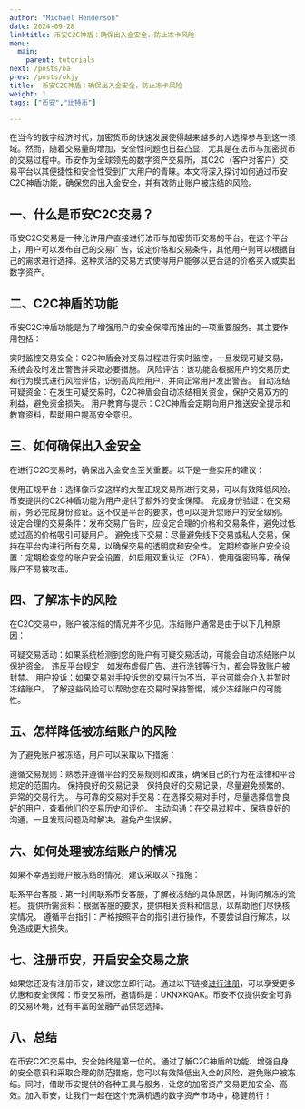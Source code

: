 ```yaml
---
author: "Michael Henderson"
date: 2024-09-28
linktitle: 币安C2C神盾：确保出入金安全，防止冻卡风险
menu:
  main:
    parent: tutorials
next: /posts/ba
prev: /posts/okjy
title:  币安C2C神盾：确保出入金安全，防止冻卡风险
weight: 1
tags: ["币安","比特币"]

---
```

在当今的数字经济时代，加密货币的快速发展使得越来越多的人选择参与到这一领域。然而，随着交易量的增加，安全性问题也日益凸显，尤其是在法币与加密货币的交易过程中。币安作为全球领先的数字资产交易所，其C2C（客户对客户）交易平台以其便捷性和安全性受到广大用户的青睐。本文将深入探讨如何通过币安C2C神盾功能，确保您的出入金安全，并有效防止账户被冻结的风险。

## 一、什么是币安C2C交易？
币安C2C交易是一种允许用户直接进行法币与加密货币交易的平台。在这个平台上，用户可以发布自己的交易广告，设定价格和交易条件，其他用户则可以根据自己的需求进行选择。这种灵活的交易方式使得用户能够以更合适的价格买入或卖出数字资产。

## 二、C2C神盾的功能
币安C2C神盾功能是为了增强用户的安全保障而推出的一项重要服务。其主要作用包括：

实时监控交易安全：C2C神盾会对交易过程进行实时监控，一旦发现可疑交易，系统会及时发出警告并采取必要措施。
风险评估：该功能会根据用户的交易历史和行为模式进行风险评估，识别高风险用户，并向正常用户发出警告。
自动冻结可疑资金：在发生可疑交易时，C2C神盾会自动冻结相关资金，保护交易双方的利益，避免资金损失。
用户教育与提示：C2C神盾会定期向用户推送安全提示和教育资料，帮助用户提高安全意识。
## 三、如何确保出入金安全
在进行C2C交易时，确保出入金安全至关重要。以下是一些实用的建议：

使用正规平台：选择像币安这样的大型正规交易所进行交易，可以有效降低风险。币安提供的C2C神盾功能为用户提供了额外的安全保障。
完成身份验证：在交易前，务必完成身份验证。这不仅是平台的要求，也可以提升您账户的安全级别。
设定合理的交易条件：发布交易广告时，应设定合理的价格和交易条件，避免过低或过高的价格吸引可疑用户。
避免线下交易：尽量避免线下交易或私人交易，保持在平台内进行所有交易，以确保交易的透明度和安全性。
定期检查账户安全设置：定期检查您的账户安全设置，如启用双重认证（2FA），使用强密码等，确保账户不易被攻击。
## 四、了解冻卡的风险
在C2C交易中，账户被冻结的情况并不少见。冻结账户通常是由于以下几种原因：

可疑交易活动：如果系统检测到您的账户有可疑交易活动，可能会自动冻结账户以保护资金。
违反平台规定：如发布虚假广告、进行洗钱等行为，都会导致账户被封禁。
用户投诉：如果交易对手投诉您的交易行为不当，平台可能会介入并暂时冻结账户。
了解这些风险可以帮助您在交易时保持警惕，减少冻结账户的可能性。

## 五、怎样降低被冻结账户的风险
为了避免账户被冻结，用户可以采取以下措施：

遵循交易规则：熟悉并遵循平台的交易规则和政策，确保自己的行为在法律和平台规定的范围内。
保持良好的交易记录：保持良好的交易记录，尽量避免频繁的、异常的交易行为。
与可靠的交易对手交易：在选择交易对手时，尽量选择信誉良好的用户，查看他们的交易历史和评价。
主动沟通：在交易过程中，保持良好的沟通，一旦发现问题及时解决，避免产生误解。
## 六、如何处理被冻结账户的情况
如果不幸遇到账户被冻结的情况，建议采取以下措施：

联系平台客服：第一时间联系币安客服，了解被冻结的具体原因，并询问解冻的流程。
提供所需资料：根据客服的要求，提供相关资料和信息，以帮助他们尽快核实情况。
遵循平台指引：严格按照平台的指引进行操作，不要尝试自行解冻，以免造成更大损失。
## 七、注册币安，开启安全交易之旅
如果您还没有注册币安，建议您立即行动。通过以下链接[进行注册](https://www.marketwebb.club/join?ref=UKNXKQAK)，可以享受更多优惠和安全保障：币安交易所，邀请码是：UKNXKQAK。币安不仅提供安全可靠的交易环境，还有丰富的金融产品供您选择。

## 八、总结
在币安C2C交易中，安全始终是第一位的。通过了解C2C神盾的功能、增强自身的安全意识和采取合理的防范措施，您可以有效降低出入金的风险，避免账户被冻结。同时，借助币安提供的各种工具与服务，让您的加密资产交易更加安全、高效。加入币安，让我们一起在这个充满机遇的数字资产市场中，稳健前行！